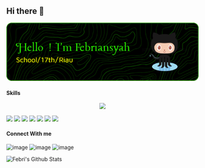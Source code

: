 ## Hi there 👋

![Kyouya-ind](img/github-header-image.png)

<!--
**Kyouya-ind/Kyouya-ind** is a ✨ _special_ ✨ repository because its `README.md` (this file) appears on your GitHub profile.

Here are some ideas to get you started:

- 🔭 I’m currently working on ...
- 🌱 I’m currently learning ...
- 👯 I’m looking to collaborate on ...
- 🤔 I’m looking for help with ...
- 💬 Ask me about ...
- 📫 How to reach me: ...
- 😄 Pronouns: ...
- ⚡ Fun fact: ...
-->



#### Skills

<p align="center">
  <a href="https://skillicons.dev">
    <img src="https://skillicons.dev/icons?i=git,github,css,laravel,discord" />
  </a>
</p>

<img src="https://img.shields.io/badge/Bootstrap-563D7C?style=for-the-badge&logo=bootstrap&logoColor=white" />
<img src="https://img.shields.io/badge/Laravel-FF2D20?style=for-the-badge&logo=laravel&logoColor=white" />
<img src="https://img.shields.io/badge/Node%20js-339933?style=for-the-badge&logo=nodedotjs&logoColor=white" />
<img src="https://img.shields.io/badge/React-20232A?style=for-the-badge&logo=react&logoColor=61DAFB" />
<img src="https://img.shields.io/badge/HTML5-E34F26?style=for-the-badge&logo=html5&logoColor=white" />
<img src="https://img.shields.io/badge/JavaScript-323330?style=for-the-badge&logo=javascript&logoColor=F7DF1E" />
<img src="https://img.shields.io/badge/CSS3-1572B6?style=for-the-badge&logo=css3&logoColor=white" />

#### Connect With me

![image](https://img.shields.io/badge/Instagram-E4405F?style=for-the-badge&logo=instagram&logoColor=white)
![image](    https://img.shields.io/badge/GitHub-100000?style=for-the-badge&logo=github&logoColor=white)
![image](    https://img.shields.io/badge/LinkedIn-0077B5?style=for-the-badge&logo=linkedin&logoColor=white)


![Febri's Github Stats](https://github-readme-stats.vercel.app/api?username=Kyouya-ind)